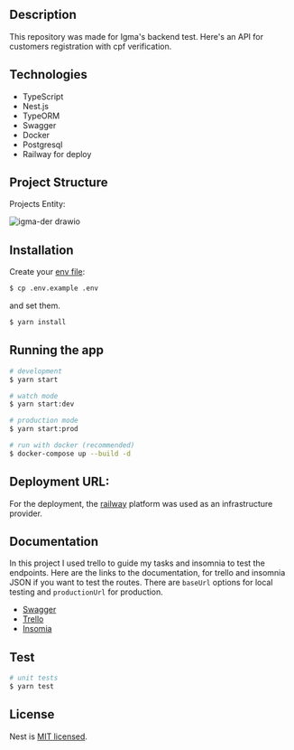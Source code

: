 
## Description

This repository was made for Igma's backend test. Here's an API for customers registration with cpf verification.

## Technologies

- TypeScript 
- Nest.js 
- TypeORM
- Swagger
- Docker
- Postgresql 
- Railway for deploy

## Project Structure

Projects Entity:

![igma-der drawio](https://user-images.githubusercontent.com/90461911/212172463-85c987c7-4990-4d7f-8ae9-a116a52b0678.png)

## Installation

Create your [env file](.env.example):

```bash
$ cp .env.example .env
```
and set them.

```bash
$ yarn install
```

## Running the app

```bash
# development
$ yarn start

# watch mode
$ yarn start:dev

# production mode
$ yarn start:prod

# run with docker (recommended)
$ docker-compose up --build -d
```
## Deployment URL:

For the deployment, the [railway](https://railway.app/) platform was used as an infrastructure provider.

## Documentation

In this project I used trello to guide my tasks and insomnia to test the endpoints. Here are the links to the documentation,
for trello and insomnia JSON if you want to test the routes. There are `baseUrl` options for local testing and `productionUrl` for production.

- [Swagger](https://igma-backend-test-production.up.railway.app/api/docs)
- [Trello](https://trello.com/b/K6cF6sB1/igma-backend)
- [Insomia](https://drive.google.com/file/d/1Mp7xEeApDiOF3y8IDa5u3ufVpO76Znmz/view?usp=sharing)

## Test

```bash
# unit tests
$ yarn test

```

## License

Nest is [MIT licensed](LICENSE).

